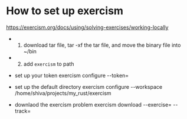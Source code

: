 
# How to set up exercism
https://exercism.org/docs/using/solving-exercises/working-locally
- 1. download tar file, tar -xf the tar file, and move the binary file into ~/bin
- 2. add `exercism` to path


- set up your token
exercism configure --token=<your-api-token>

- set up the default directory
exercism configure --workspace /home/shiva/projects/my_rust/exercism

- downlaod the exercism problem
exercism download --exercise=<exercise-slug> --track=<track-slug>

